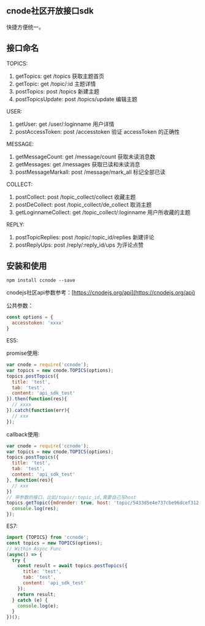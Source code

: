 ## cnode社区开放接口sdk

快捷方便统一。

## 接口命名

TOPICS:
1. getTopics: get /topics 获取主题首页
2. getTopic: get /topic/:id 主题详情
3. postTopics: post /topics 新建主题
4. postTopicsUpdate: post /topics/update 编辑主题

USER:
1. getUser: get /user/:loginname 用户详情
2. postAccessToken: post /accesstoken 验证 accessToken 的正确性

MESSAGE:
1. getMessageCount: get /message/count 获取未读消息数
2. getMessages: get /messages 获取已读和未读消息
3. postMessageMarkall: post /message/mark_all 标记全部已读

COLLECT:
1. postCollect: post /topic_collect/collect 收藏主题
2. postDeCollect: post /topic_collect/de_collect 取消主题
3. getLoginnameCollect: get /topic_collect/:loginname 用户所收藏的主题

REPLY:
1. postTopicReplies: post /topic/:topic_id/replies 新建评论
2. postReplyUps: post /reply/:reply_id/ups 为评论点赞

## 安装和使用

```
npm install ccnode --save
```

cnodejs社区api参数参考：[https://cnodejs.org/api](https://cnodejs.org/api)

公共参数：

```js
const options = {
  accesstoken: 'xxxx'
}
```

ES5:

promise使用:

```js
var cnode = require('ccnode');
var topics = new cnode.TOPICS(options);
topics.postTopics({
  title: 'test',
  tab: 'test',
  content: 'api_sdk_test'
}).then(function(res){
  // xxxx
}).catch(function(err){
  // xxx
});
```

callback使用:

```js
var cnode = require('ccnode');
var topics = new cnode.TOPICS(options);
topics.postTopics({
  title: 'test',
  tab: 'test',
  content: 'api_sdk_test'
}, function(res){
  // xxx
})
// 带参数的接口，比如/topic/:topic_id,需要自己写host
topics.getTopic({mdrender: true, host: 'topic/5433d5e4e737cbe96dcef312'}, (res) => {
  console.log(res);
});
```

ES7:

```js
import {TOPICS} from 'ccnode';
const topics = new TOPICS(options);
// Within Async Func
(async() => {
  try {
    const result = await topics.postTopics({
      title: 'test',
      tab: 'test',
      content: 'api_sdk_test'
    });
    return result;
  } catch (e) {
    console.log(e);
  }
})();
```
